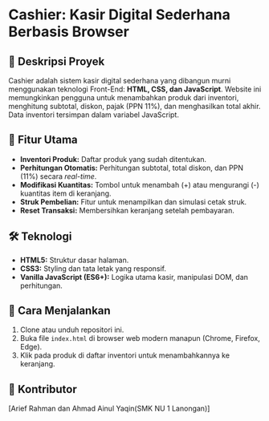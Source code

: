 # Cashier: Kasir Digital Sederhana Berbasis Browser

## 📝 Deskripsi Proyek
Cashier adalah sistem kasir digital sederhana yang dibangun murni menggunakan teknologi Front-End: **HTML, CSS, dan JavaScript**. Website ini memungkinkan pengguna untuk menambahkan produk dari inventori, menghitung subtotal, diskon, pajak (PPN 11%), dan menghasilkan total akhir. Data inventori tersimpan dalam variabel JavaScript.

## 🚀 Fitur Utama
- **Inventori Produk:** Daftar produk yang sudah ditentukan.
- **Perhitungan Otomatis:** Perhitungan subtotal, total diskon, dan PPN (11%) secara *real-time*.
- **Modifikasi Kuantitas:** Tombol untuk menambah (+) atau mengurangi (-) kuantitas item di keranjang.
- **Struk Pembelian:** Fitur untuk menampilkan dan simulasi cetak struk.
- **Reset Transaksi:** Membersihkan keranjang setelah pembayaran.

## 🛠️ Teknologi
- **HTML5:** Struktur dasar halaman.
- **CSS3:** Styling dan tata letak yang responsif.
- **Vanilla JavaScript (ES6+):** Logika utama kasir, manipulasi DOM, dan perhitungan.

## 🔑 Cara Menjalankan
1. Clone atau unduh repositori ini.
2. Buka file `index.html` di browser web modern manapun (Chrome, Firefox, Edge).
3. Klik pada produk di daftar inventori untuk menambahkannya ke keranjang.

## 👤 Kontributor
[Arief Rahman dan Ahmad Ainul Yaqin(SMK NU 1 Lanongan)]
